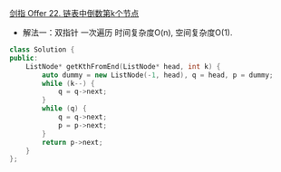 [剑指 Offer 22. 链表中倒数第k个节点](https://leetcode.cn/problems/lian-biao-zhong-dao-shu-di-kge-jie-dian-lcof/)

- 解法一：双指针 一次遍历 时间复杂度O(n), 空间复杂度O(1).
```c++
class Solution {
public:
    ListNode* getKthFromEnd(ListNode* head, int k) {
        auto dummy = new ListNode(-1, head), q = head, p = dummy;
        while (k--) {
            q = q->next;
        }
        while (q) {
            q = q->next;
            p = p->next;
        }
        return p->next;
    }
};
```